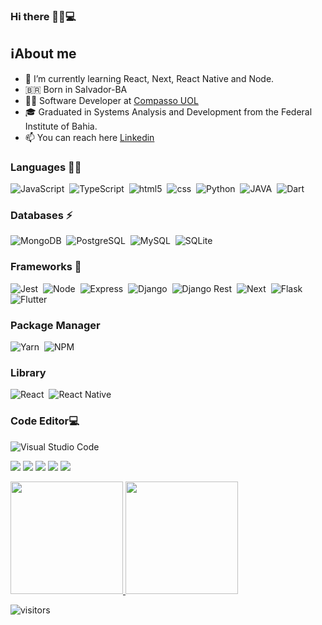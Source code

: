 ### Hi there 👋:raising_hand:💻

## :information_source:About me

- 🌱 I’m currently learning React, Next, React Native and Node.
- 🇧🇷 Born in Salvador-BA
- :woman_technologist: Software Developer at [Compasso UOL](https://compassouol.com/)
- :mortar_board: Graduated in Systems Analysis and Development from the Federal Institute of Bahia.
- 📫 You can reach here [Linkedin](https://www.linkedin.com/in/lorena-lima-78a9b752/)


<!-- <img src="https://github.com/loressl/loressl/blob/main/banner_profile.png" width="90%" alt="Banner profile"> -->
<!-- <code>
 <div display="flex"  justify-content="space-around" >
  <img src="https://github-readme-stats.vercel.app/api?username=loressl&show_icons=true" alt="Lorena stats" />

  <img src="https://github-readme-stats.vercel.app/api/top-langs/?username=loressl&layout=compact" alt="Lorena Most Language" />
</div>
</code> -->
### Languages 👩‍💻
![JavaScript](https://img.shields.io/badge/JavaScript-323330?style=for-the-badge&logo=javascript&logoColor=F7DF1E)&nbsp;
![TypeScript](https://img.shields.io/badge/TypeScript-007ACC?style=for-the-badge&logo=typescript&logoColor=white)&nbsp;
![html5](https://img.shields.io/badge/HTML5-E34F26?style=for-the-badge&logo=html5&logoColor=white)&nbsp;
![css](https://img.shields.io/badge/CSS-239120?&style=for-the-badge&logo=css3&logoColor=white)&nbsp;
![Python](https://img.shields.io/badge/Python-3776AB?style=for-the-badge&logo=python&logoColor=white)&nbsp;
![JAVA](https://img.shields.io/badge/Java-ED8B00?style=for-the-badge&logo=java&logoColor=white)&nbsp;
![Dart](https://img.shields.io/badge/Dart-0175C2?style=for-the-badge&logo=dart&logoColor=white)&nbsp;

### Databases ⚡
![MongoDB](https://img.shields.io/badge/MongoDB-4EA94B?style=for-the-badge&logo=mongodb&logoColor=white)&nbsp;
![PostgreSQL](https://img.shields.io/badge/PostgreSQL-316192?style=for-the-badge&logo=postgresql&logoColor=white)&nbsp;
![MySQL](https://img.shields.io/badge/MySQL-00000F?style=for-the-badge&logo=mysql&logoColor=white)&nbsp;
![SQLite](https://img.shields.io/badge/SQLite-07405E?style=for-the-badge&logo=sqlite&logoColor=white)&nbsp;

### Frameworks 🚀
![Jest](https://img.shields.io/badge/Jest-C21325?style=for-the-badge&logo=jest&logoColor=white)&nbsp;
![Node](https://img.shields.io/badge/node.js-%2343853D.svg?style=for-the-badge&logo=node-dot-js&logoColor=white)&nbsp;
![Express](https://img.shields.io/badge/Express.js-000000?style=for-the-badge&logo=express&logoColor=white)&nbsp;
![Django](https://img.shields.io/badge/Django-092E20?style=for-the-badge&logo=django&logoColor=white)&nbsp;
![Django Rest](https://img.shields.io/badge/DJANGO-REST-ff1709?style=for-the-badge&logo=django&logoColor=white&color=ff1709&labelColor=gray)&nbsp;
![Next](https://img.shields.io/badge/next.js-000000?style=for-the-badge&logo=next-dot-js&logoColor=white)&nbsp;
![Flask](https://img.shields.io/badge/Flask-000000?style=for-the-badge&logo=flask&logoColor=white)&nbsp;
![Flutter](https://img.shields.io/badge/Flutter-02569B?style=for-the-badge&logo=flutter&logoColor=white)&nbsp;

### Package Manager
![Yarn](https://img.shields.io/badge/Yarn-2C8EBB?style=for-the-badge&logo=yarn&logoColor=white)&nbsp;
![NPM](https://img.shields.io/badge/npm-CB3837?style=for-the-badge&logo=npm&logoColor=white)&nbsp;

### Library
![React](https://img.shields.io/badge/React-20232A?style=for-the-badge&logo=react&logoColor=61DAFB)&nbsp;
![React Native](https://img.shields.io/badge/React_Native-20232A?style=for-the-badge&logo=react&logoColor=61DAFB)&nbsp;

### Code Editor💻
![Visual Studio Code](https://img.shields.io/badge/Visual_Studio_Code-0078D4?style=for-the-badge&logo=visual%20studio%20code&logoColor=white)&nbsp;

![](https://github-profile-summary-cards.vercel.app/api/cards/profile-details?username=loressl&theme=dracula)
![](https://github-profile-summary-cards.vercel.app/api/cards/repos-per-language?username=loressl&theme=dracula) 
![](https://github-profile-summary-cards.vercel.app/api/cards/most-commit-language?username=loressl&theme=dracula) 
![](https://github-profile-summary-cards.vercel.app/api/cards/stats?username=loressl&theme=dracula) 
![](https://github-profile-summary-cards.vercel.app/api/cards/productive-time?username=loressl&theme=dracula)

<p align="left">
<a href="https://github.com/loressl">
  <img height="180em" src="https://github-readme-stats.vercel.app/api?username=loressl&show_icons=true&theme=dracula"/>
  <img height="180em" src="https://github-readme-stats.vercel.app/api/top-langs/?username=loressl&layout=compact&theme=dracula"/>
</a>
</p>

<img src="https://visitor-badge.glitch.me/badge?page_id=loressl" alt="visitors"/>

<!--
**loressl/loressl** is a ✨ _special_ ✨ repository because its `README.md` (this file) appears on your GitHub profile.

Here are some ideas to get you started:

- 🔭 I’m currently working on ...
- 🌱 I’m currently learning ...
- 👯 I’m looking to collaborate on ...
- 🤔 I’m looking for help with ...
- 💬 Ask me about ...
- 📫 How to reach me: ...
- 😄 Pronouns: ...
- ⚡ Fun fact: ...
-->
